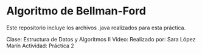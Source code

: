 # Algoritmo de Bellman-Ford

Este repositorio incluye los archivos .java realizados para esta práctica.

Clase: Estructura de Datos y Algoritmos II
Video:
Realizado por: Sara López Marín
Actividad: Práctica 2
